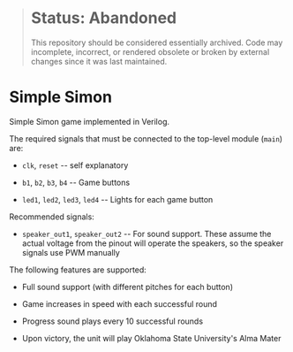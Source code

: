 > # Status: Abandoned
> This repository should be considered essentially archived. Code may incomplete, incorrect, or rendered obsolete or broken by external changes since it was last maintained.

Simple Simon
==============

Simple Simon game implemented in Verilog. 

The required signals that must be connected to the top-level module (`main`) are:

* `clk`, `reset` -- self explanatory

* `b1`, `b2`, `b3`, `b4` -- Game buttons

* `led1`, `led2`, `led3`, `led4` -- Lights for each game button

Recommended signals:

* `speaker_out1`, `speaker_out2` -- For sound support. These assume the actual voltage from the pinout will operate the speakers, so the speaker signals use PWM manually

The following features are supported:

* Full sound support (with different pitches for each button)

* Game increases in speed with each successful round

* Progress sound plays every 10 successful rounds

* Upon victory, the unit will play Oklahoma State University's Alma Mater
